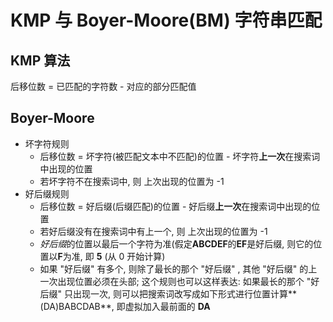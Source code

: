 # KMP 与 Boyer-Moore(BM) 字符串匹配

## KMP 算法

后移位数 = 已匹配的字符数 - 对应的部分匹配值

## Boyer-Moore

- 坏字符规则
  - 后移位数 = 坏字符(被匹配文本中不匹配)的位置 - 坏字符**上一次**在搜索词中出现的位置
  - 若坏字符不在搜索词中, 则 上次出现的位置为 -1
- 好后缀规则
  - 后移位数 = 好后缀(后缀匹配)的位置 - 好后缀**上一次**在搜索词中出现的位置
  - 若好后缀没有在搜索词中有上一个, 则 上次出现的位置为 -1
  - *好后缀*的位置以最后一个字符为准(假定**ABCDEF**的**EF**是好后缀, 则它的位置以**F**为准, 即 **5** (从 0 开始计算)
  - 如果 "好后缀" 有多个, 则除了最长的那个 "好后缀" , 其他 "好后缀" 的上一次出现位置必须在头部; 这个规则也可以这样表达: 如果最长的那个 "好后缀" 只出现一次, 则可以把搜索词改写成如下形式进行位置计算**(DA)BABCDAB**, 即虚拟加入最前面的 **DA**

